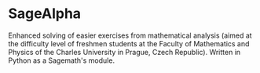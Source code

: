 SageAlpha
=========

Enhanced solving of easier exercises from mathematical analysis (aimed at the difficulty level of freshmen students at the Faculty of Mathematics and Physics of the Charles University in Prague, Czech Republic). Written in Python as a Sagemath's module.
